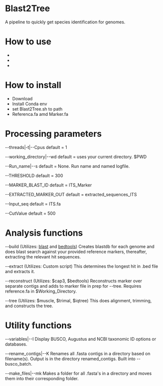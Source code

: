 # Blast2Tree
A pipeline to quickly get species identification for genomes.

# How to use
-
-
-

# How to install
- Download
- Install Conda env
- set Blast2Tree.sh to path
- Referenca.fa amd Marker.fa

# Processing parameters

--threads|-t|--Cpus
default = 1

--working_directory|--wd
default = uses your current directory. $PWD

--Run_name|--s
default = None. Run name and named logfile.

--THRESHOLD
default = 300

--MARKER_BLAST_ID
default = ITS_Marker

--EXTRACTED_MARKER_OUT
default = extracted_sequences_ITS

--Input_seq
default = ITS.fa

--CutValue
default = 500

# Analysis functions

--build
(Utilizes: [blast](https://anaconda.org/bioconda/blast) and [bedtools](https://anaconda.org/bioconda/bedtools)) Creates blastdb for each genome and does blast search against your provided reference markers, thereafter, extracting the relevant hit sequences.

--extract
(Utilizes: Custom script) This determines the longest hit in .bed file and extracts it.

--reconstruct
(Utilizes: $cap3, $bedtools) Reconstructs marker over separate contigs and adds to marker file in prep for --tree. Requires reference.fa in $Working_Directory.

--tree
(Utilizes: $muscle, $trimal, $iqtree) This does alignment, trimming, and constructs the tree.

# Utility functions

--variables|--l
Display BUSCO, Augustus and NCBI taxonomic ID options or databases.

--rename_contigs|--K
Renames all .fasta contigs in a directory based on filename(s). Output is in the directory renamed_contigs. Built into --busco_batch.

--make_files|--mk
Makes a folder for all .fasta's in a directory and moves them into their corresponding folder.
